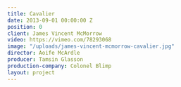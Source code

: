 ```yaml
---
title: Cavalier
date: 2013-09-01 00:00:00 Z
position: 0
client: James Vincent McMorrow
video: https://vimeo.com/78293068
image: "/uploads/james-vincent-mcmorrow-cavalier.jpg"
director: Aoife McArdle
producer: Tamsin Glasson
production-company: Colonel Blimp
layout: project
---
```



